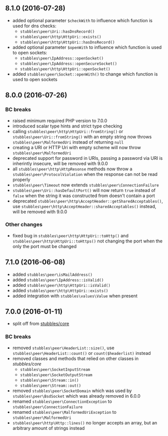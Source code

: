 8.1.0 (2016-07-28)
------------------

  * added optional parameter `$checkWith` to influence which function is used for dns checks:
    * `stubbles\peer\Uri::hasDnsRecord()`
    * `stubbles\peer\http\HttpUri::exists()`
    * `stubbles\peer\http\HttpUri::hasDnsRecord()`
  * added optional parameter `$openWith` to influence which function is used to open sockets:
      * `stubbles\peer\IpAddress::openSocket()`
      * `stubbles\peer\IpAddress::openSecureSocket()`
      * `stubbles\peer\http\HttpUri::openSocket()`
  * added `stubbles\peer\Socket::openWith()` to change which function is used to open sockets


8.0.0 (2016-07-26)
------------------

### BC breaks

  * raised minimum required PHP version to 7.0.0
  * introduced scalar type hints and strict type checking
  * calling `stubbles\peer\http\HttpUri::fromString()` or `stubbles\peer\Uri::fromString()` with an empty string now throws `stubbles\peer\MalformedUri` instead of returning `null`
  * creating a URI or HTTP Uri with empty scheme will now throw `stubbles\peer\MalformedUri`
  * deprecated support for password in URIs, passing a password via URI is inherintly insecure, will be removed with 9.0.0
  * all `stubbles\peer\http\HttpResonse` methods now throw a `stubbles\peer\ProtocolViolation` when the response can not be read properly
  * `stubbles\peer\Timeout` now extends `stubbles\peer\ConnectionFailure`
  * `stubbles\peer\Uri::hasDefaultPort()` will now return `true` instead of `false` when the string it was constructed from doesn't contain a port
  * deprecated `stubbles\peer\http\AcceptHeader::getSharedAcceptables()`, use `stubbles\peer\http\AcceptHeader::sharedAcceptables()` instead, will be removed with 9.0.0


### Other changes

  * fixed bug in `stubbles\peer\http\HttpUri::toHttp()` and `stubbles\peer\http\HttpUri::toHttps()` not changing the port when the only the port must be changed


7.1.0 (2016-06-08)
------------------

  * added `stubbles\peer\isMailAddress()`
  * added `stubbles\peer\IpAddress::isValid()`
  * added `stubbles\peer\http\HttpUri::isValid()`
  * added `stubbles\peer\http\HttpUri::exists()`
  * added integration with `stubbles\values\Value` when present


7.0.0 (2016-01-11)
------------------

  * split off from [stubbles/core](https://github.com/stubbles/stubbles-core)

### BC breaks

  * removed `stubbles\peer\HeaderList::size()`, use `stubbles\peer\HeaderList::count()` or `count($headerlist)` instead
  * removed classes and methods that relied on other classes in _stubbles/core_
    * `stubbles\peer\SocketInputStream`
    * `stubbles\peer\SocketOutputStream`
    * `stubbles\peer\Stream::in()`
    * `stubbles\peer\Stream::out()`
  * removed `stubbles\peer\SocketDomain` which was used by `stubbles\peer\BsdSocket` which was already removed in 6.0.0
  * renamed `stubbles\peer\ConnectionException` to `stubbles\peer\ConnectionFailure`
  * renamed `stubbles\peer\MalformedUriException` to `stubbles\peer\MalformedUri`
  * `stubbles\peer\http\Http::lines()` no longer accepts an array, but an arbitrary amount of strings instead
